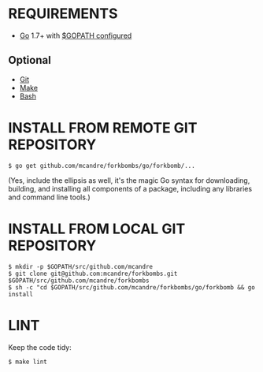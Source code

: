 # REQUIREMENTS

* [Go](https://golang.org) 1.7+ with [$GOPATH configured](https://gist.github.com/mcandre/ef73fb77a825bd153b7836ddbd9a6ddc)

## Optional

* [Git](https://git-scm.com)
* [Make](https://www.gnu.org/software/make/)
* [Bash](https://www.gnu.org/software/bash/)

# INSTALL FROM REMOTE GIT REPOSITORY

```
$ go get github.com/mcandre/forkbombs/go/forkbomb/...
```

(Yes, include the ellipsis as well, it's the magic Go syntax for downloading, building, and installing all components of a package, including any libraries and command line tools.)

# INSTALL FROM LOCAL GIT REPOSITORY

```
$ mkdir -p $GOPATH/src/github.com/mcandre
$ git clone git@github.com:mcandre/forkbombs.git $GOPATH/src/github.com/mcandre/forkbombs
$ sh -c "cd $GOPATH/src/github.com/mcandre/forkbombs/go/forkbomb && go install
```

# LINT

Keep the code tidy:

```
$ make lint
```
